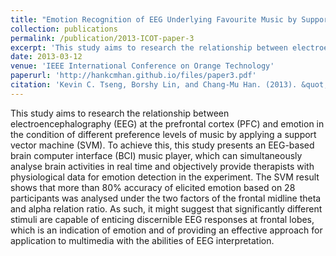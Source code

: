 ```yaml
---
title: "Emotion Recognition of EEG Underlying Favourite Music by Support Vector Machine"
collection: publications
permalink: /publication/2013-ICOT-paper-3
excerpt: 'This study aims to research the relationship between electroencephalography (EEG) at the prefrontal cortex (PFC) and emotion in the condition of different preference levels of music by applying a support vector machine (SVM). To achieve this, this study presents an EEG-based brain computer interface (BCI) music player, which can simultaneously analyse brain activities in real time and objectively provide therapists with physiological data for emotion detection in the experiment. The SVM result shows that more than 80% accuracy of elicited emotion based on 28 participants was analysed under the two factors of the frontal midline theta and alpha relation ratio. As such, it might suggest that significantly different stimuli are capable of enticing discernible EEG responses at frontal lobes, which is an indication of emotion and of providing an effective approach for application to multimedia with the abilities of EEG interpretation.'
date: 2013-03-12
venue: 'IEEE International Conference on Orange Technology'
paperurl: 'http://hankcmhan.github.io/files/paper3.pdf'
citation: 'Kevin C. Tseng, Borshy Lin, and Chang-Mu Han. (2013). &quot;Emotion Recognition of EEG Underlying Favourite Music by Support Vector Machine&quot; <i>IEEE International Conference on Orange Technology</i>.'
---
```

This study aims to research the relationship between electroencephalography (EEG) at the prefrontal cortex (PFC) and emotion in the condition of different preference levels of music by applying a support vector machine (SVM). To achieve this, this study presents an EEG-based brain computer interface (BCI) music player, which can simultaneously analyse brain activities in real time and objectively provide therapists with physiological data for emotion detection in the experiment. The SVM result shows that more than 80% accuracy of elicited emotion based on 28 participants was analysed under the two factors of the frontal midline theta and alpha relation ratio. As such, it might suggest that significantly different stimuli are capable of enticing discernible EEG responses at frontal lobes, which is an indication of emotion and of providing an effective approach for application to multimedia with the abilities of EEG interpretation.
